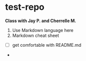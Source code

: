 # test-repo
**Class with Jay P. and Cherrelle M.**

1. Use Markdown language here
2. Markdown cheat sheet

- [ ] get comfortable with README.md
- 
